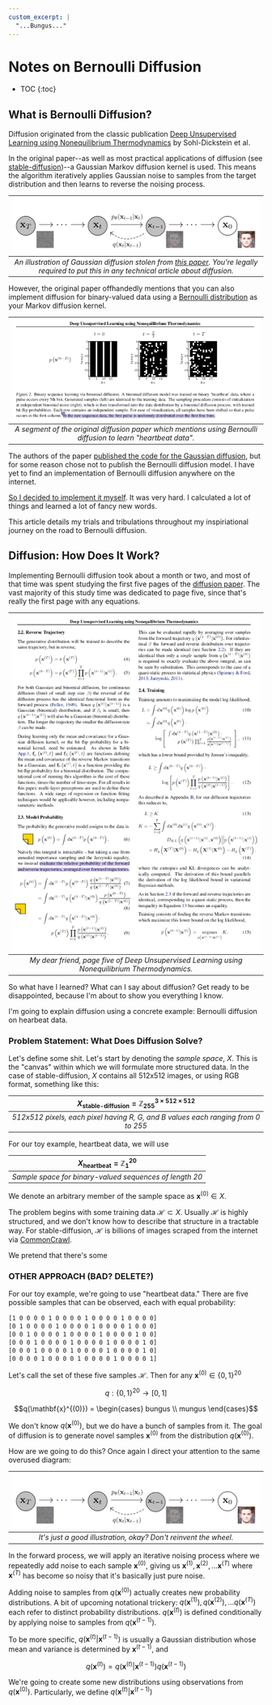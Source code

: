 ```yaml
---
custom_excerpt: |
  "...Bungus..."
---
```


# Notes on Bernoulli Diffusion

* TOC
{:toc}
## What is Bernoulli Diffusion?

Diffusion originated from the classic publication [Deep Unsupervised Learning using Nonequilibrium Thermodynamics](https://arxiv.org/abs/1503.03585) by Sohl-Dickstein et al.

In the original paper--as well as most practical applications of diffusion (see [stable-diffusion](https://arstechnica.com/information-technology/2022/09/with-stable-diffusion-you-may-never-believe-what-you-see-online-again/))--a Gaussian Markov diffusion kernel is used. This means the algorithm iteratively applies Gaussian noise to samples from the target distribution and then learns to reverse the noising process.

|![](/images/notesonbernoullidiffusion/gaussiandiffusionillustration.png)|
|:--:|
| *An illustration of Gaussian diffusion stolen from [this paper](https://arxiv.org/abs/2006.11239). You're legally required to put this in any technical article about diffusion.* |

However, the original paper offhandedly mentions that you can also implement diffusion for binary-valued data using a [Bernoulli distribution](https://en.wikipedia.org/wiki/Bernoulli_distribution) as your Markov diffusion kernel. 

|![](/images/notesonbernoullidiffusion/originalpaperbernoullidiffusion.png)|
|:--:|
| *A segment of the original diffusion paper which mentions using Bernoulli diffusion to learn "heartbeat data".* |

The authors of the paper [published the code for the Gaussian diffusion](https://github.com/Sohl-Dickstein/Diffusion-Probabilistic-Models/tree/master), but for some reason chose not to publish the Bernoulli diffusion model. I have yet to find an implementation of Bernoulli diffusion anywhere on the internet.

[So I decided to implement it myself](https://github.com/horenbergerb/BernoulliDiffusion). It was very hard. I calculated a lot of things and learned a lot of fancy new words.

This article details my trials and tribulations throughout my inspiriational journey on the road to Bernoulli diffusion.

## Diffusion: How Does It Work?

Implementing Bernoulli diffusion took about a month or two, and most of that time was spent studying the first five pages of the [diffusion paper](https://arxiv.org/abs/1503.03585). The vast majority of this study time was dedicated to page five, since that's really the first page with any equations.

|![](/images/notesonbernoullidiffusion/pagefive.png)|
|:--:|
| *My dear friend, page five of Deep Unsupervised Learning using Nonequilibrium Thermodynamics.* |

So what have I learned? What can I say about diffusion? Get ready to be disappointed, because I'm about to show you everything I know.

I'm going to explain diffusion using a concrete example: Bernoulli diffusion on hearbeat data.

### Problem Statement: What Does Diffusion Solve?

Let's define some shit. Let's start by denoting the *sample space*, $X$. This is the "canvas" within which we will formulate more structured data. In the case of stable-diffusion, $X$ contains all 512x512 images, or using RGB format, something like this:

|$X_{\text{stable-diffusion}} = \mathbb{Z}_{255}^{3\times 512\times 512}$|
|:--:|
| *512x512 pixels, each pixel having R, G, and B values each ranging from 0 to 255* |

For our toy example, heartbeat data, we will use

|$X_{\text{heartbeat}} = \mathbb{Z}_{1}^{20}$|
|:--:|
| *Sample space for binary-valued sequences of length 20* |

We denote an arbitrary member of the sample space as $\mathbf{x}^{(0)}\in X$.

The problem begins with some training data $\mathcal{H}\subset X$. Usually $\mathcal{H}$ is highly structured, and we don't know how to describe that structure in a tractable way. For stable-diffusion, $\mathcal{H}$ is billions of images scraped from the internet via [CommonCrawl](https://commoncrawl.org/).

We pretend that there's some 

### OTHER APPROACH (BAD? DELETE?)

For our toy example, we're going to use "heartbeat data." There are five possible samples that can be observed, each with equal probability:

```
[1 0 0 0 0 1 0 0 0 0 1 0 0 0 0 1 0 0 0 0]
[0 1 0 0 0 0 1 0 0 0 0 1 0 0 0 0 1 0 0 0]
[0 0 1 0 0 0 0 1 0 0 0 0 1 0 0 0 0 1 0 0]
[0 0 0 1 0 0 0 0 1 0 0 0 0 1 0 0 0 0 1 0]
[0 0 0 1 0 0 0 0 1 0 0 0 0 1 0 0 0 0 1 0]
[0 0 0 0 1 0 0 0 0 1 0 0 0 0 1 0 0 0 0 1]
```

Let's call the set of these five samples $\mathcal{H}$. Then for any $\mathbf{x}^{(0)}\in \{0,1\}^20$

$$q:\{0,1\}^{20}\rightarrow [0,1]$$

$$q(\mathbf{x}^{(0)}) = \begin{cases}
bungus \\
mungus
\end{cases}$$

We don't know $q(\mathbf{x}^{(0)})$, but we do have a bunch of samples from it. The goal of diffusion is to generate novel samples $\mathbf{x}^{(0)}$ from the distribution $q(\mathbf{x}^{(0)})$.

How are we going to do this? Once again I direct your attention to the same overused diagram:

|![](/images/notesonbernoullidiffusion/gaussiandiffusionillustration.png)|
|:--:|
| *It's just a good illustration, okay? Don't reinvent the wheel.* |

In the forward process, we will apply an iterative noising process where we repeatedly add noise to each sample $\mathbf{x}^{(0)}$, giving us $\mathbf{x}^{(1)}, \mathbf{x}^{(2)},\ldots \mathbf{x}^{(T)}$ where $\mathbf{x}^{(T)}$ has become so noisy that it's basically just pure noise.

Adding noise to samples from $q(\mathbf{x}^{(0)})$ actually creates new probability distributions. A bit of upcoming notational trickery: $q(\mathbf{x}^{(1)}),q(\mathbf{x}^{(2)}),\ldots q(\mathbf{x}^{(T)})$ each refer to distinct probability distributions. $q(\mathbf{x}^{(t)})$ is defined conditionally by applying noise to samples from $q(\mathbf{x}^{(t-1)})$.

To be more specific, $q\left(\mathbf{x}^{(t)}\vert \mathbf{x}^{(t-1)} \right)$ is usually a Gaussian distribution whose mean and variance is determined by $\mathbf{x}^{(t-1)}$, and

$$q(\mathbf{x}^{(t)}) = q\left(\mathbf{x}^{(t)}\vert \mathbf{x}^{(t-1)} \right)q(\mathbf{x}^{(t-1)})$$

 We're going to create some new distributions using observations from $q(\mathbf{x}^{(0)})$. Particularly, we define $q\left(\mathbf{x}^{(t)}\vert \mathbf{x}^{(t-1)} \right)$